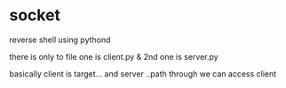 # socket
reverse shell using pythond 


there is only  to file one is client.py & 2nd one is server.py

basically client is target...
and server ..path through we can access client
